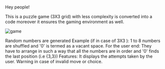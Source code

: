 Hey people!

This is a puzzle game (3X3 grid) with less complexity is converted into a code moreover it ensures the gaming environment as well.

![game](https://user-images.githubusercontent.com/28805886/104513018-0ac64500-5615-11eb-80d4-be7129d8076f.gif)


Random numbers are generated 
Example (if in case of 3X3 ):
     1 to 8 numbers are shuffled and '0' is termed as a vacant space.
     For the user end: They have to arrange in such a way that all the numbers are in order and '0' finds the last position (i.e {3,3})
Features:
     It displays the attempts taken by the user.
     Warning in case of invalid move or choice.
     
     
     
